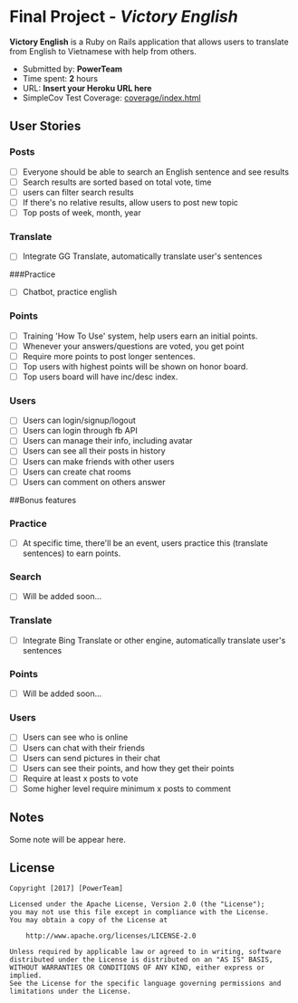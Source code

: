 # Final Project - *Victory English*

**Victory English** is a Ruby on Rails application that allows users to translate from English to Vietnamese with help from others.

- Submitted by: **PowerTeam**
- Time spent: **2** hours
- URL: **Insert your Heroku URL here**
- SimpleCov Test Coverage: [coverage/index.html](coverage/index.html)

## User Stories

### Posts

* [ ] Everyone should be able to search an English sentence and see results
* [ ] Search results are sorted based on total vote, time
* [ ] users can filter search results
* [ ] If there's no relative results, allow users to post new topic
* [ ] Top posts of week, month, year

### Translate
* [ ] Integrate GG Translate, automatically translate user's sentences

###Practice
* [ ] Chatbot, practice english

### Points

* [ ] Training 'How To Use' system, help users earn an initial points.
* [ ] Whenever your answers/questions are voted, you get point
* [ ] Require more points to post longer sentences.
* [ ] Top users with highest points will be shown on honor board.
* [ ] Top users board will have inc/desc index.

### Users

* [ ] Users can login/signup/logout
* [ ] Users can login through fb API
* [ ] Users can manage their info, including avatar
* [ ] Users can see all their posts in history
* [ ] Users can make friends with other users
* [ ] Users can create chat rooms
* [ ] Users can comment on others answer

##Bonus features

### Practice

* [ ] At specific time, there'll be an event, users practice this (translate sentences) to earn points.

### Search

* [ ] Will be added soon...

### Translate

* [ ] Integrate Bing Translate or other engine, automatically translate user's sentences

### Points

* [ ] Will be added soon...

### Users

* [ ] Users can see who is online
* [ ] Users can chat with their friends
* [ ] Users can send pictures in their chat
* [ ] Users can see their points, and how they get their points
* [ ] Require at least x posts to vote
* [ ] Some higher level require minimum x posts to comment

## Notes

Some note will be appear here.

## License

	Copyright [2017] [PowerTeam]

	Licensed under the Apache License, Version 2.0 (the "License");
	you may not use this file except in compliance with the License.
	You may obtain a copy of the License at

		http://www.apache.org/licenses/LICENSE-2.0

	Unless required by applicable law or agreed to in writing, software
	distributed under the License is distributed on an "AS IS" BASIS,
	WITHOUT WARRANTIES OR CONDITIONS OF ANY KIND, either express or implied.
	See the License for the specific language governing permissions and
	limitations under the License.